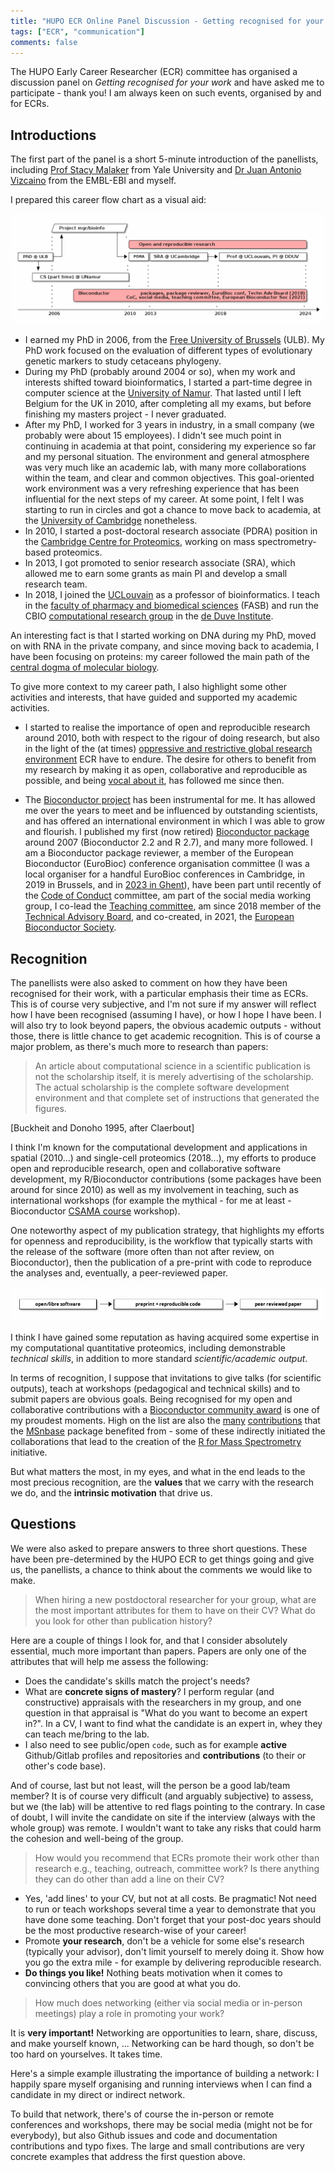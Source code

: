 ```yaml
---
title: "HUPO ECR Online Panel Discussion - Getting recognised for your work"
tags: ["ECR", "communication"]
comments: false
---
```


The HUPO Early Career Researcher (ECR) committee has organised a
discussion panel on *Getting recognised for your work* and have asked
me to participate - thank you! I am always keen on such events,
organised by and for ECRs.

## Introductions

The first part of the panel is a short 5-minute introduction of the
panellists, including [Prof Stacy
Malaker](https://www.malakerlab.com/) from Yale University and [Dr
Juan Antonio
Vizcaino](https://www.ebi.ac.uk/people/person/juan-vizcaino/) from the
EMBL-EBI and myself.

I prepared this career flow chart as a visual aid:

![Career path](/images/2024-ecr-recognition-careerpath.png)

- I earned my PhD in 2006, from the [Free University of
  Brussels](https://www.ulb.be/) (ULB). My PhD work focused on the
  evaluation of different types of evolutionary genetic markers to
  study cetaceans phylogeny.
- During my PhD (probably around 2004 or so), when my work and
  interests shifted toward bioinformatics, I started a part-time
  degree in computer science at the [University of
  Namur](https://unamur.be/). That lasted until I left Belgium for the
  UK in 2010, after completing all my exams, but before finishing my
  masters project - I never graduated.
- After my PhD, I worked for 3 years in industry, in a small company
  (we probably were about 15 employees). I didn't see much point in
  continuing in academia at that point, considering my experience so
  far and my personal situation. The environment and general
  atmosphere was very much like an academic lab, with many more
  collaborations within the team, and clear and common
  objectives. This goal-oriented work environment was a very
  refreshing experience that has been influential for the next steps
  of my career. At some point, I felt I was starting to run in circles
  and got a chance to move back to academia, at the [University of
  Cambridge](https://www.cam.ac.uk/) nonetheless.
- In 2010, I started a post-doctoral research associate (PDRA)
  position in the [Cambridge Centre for
  Proteomics](https://proteomics.bio.cam.ac.uk/), working on mass
  spectrometry-based proteomics.
- In 2013, I got promoted to senior research associate (SRA), which
  allowed me to earn some grants as main PI and develop a small
  research team.
- In 2018, I joined the
  [UCLouvain](https://uclouvain.be/fr/index.html) as a professor of
  bioinformatics. I teach in the [faculty of pharmacy and biomedical
  sciences](https://uclouvain.be/fr/facultes/fasb) (FASB) and run the
  CBIO [computational research
  group](https://lgatto.github.io/cbio-lab/) in the [de Duve
  Institute](https://www.deduveinstitute.be/).

An interesting fact is that I started working on DNA during my PhD,
moved on with RNA in the private company, and since moving back to
academia, I have been focusing on proteins: my career followed the
main path of the [central dogma of molecular
biology](https://en.wikipedia.org/wiki/Central_dogma_of_molecular_biology).

To give more context to my career path, I also highlight some other
activities and interests, that have guided and supported my academic
activities.

- I started to realise the importance of open and reproducible
  research around 2010, both with respect to the rigour of doing
  research, but also in the light of the (at times) [oppressive and
  restrictive global research
  environment](http://bulliedintobadscience.org/) ECR have to
  endure. The desire for others to benefit from my research by making
  it as open, collaborative and reproducible as possible, and being
  [vocal about it](https://lgatto.github.io/open-and-rr-2/), has
  followed me since then.

- The [Bioconductor project](https://bioconductor.org/) has been
  instrumental for me. It has allowed me over the years to meet and be
  influenced by outstanding scientists, and has offered an
  international environment in which I was able to grow and
  flourish. I published my first (now retired) [Bioconductor
  package](https://bioconductor.org/packages/3.12/bioc/html/yaqcaffy.html)
  around 2007 (Bioconductor 2.2 and R 2.7), and many more followed. I
  am a Bioconductor package reviewer, a member of the European
  Bioconductor (EuroBioc) conference organisation committee (I was a
  local organiser for a handful EuroBioc conferences in Cambridge, in
  2019 in Brussels, and in [2023 in
  Ghent](https://eurobioc2023.bioconductor.org/)), have been part
  until recently of the [Code of
  Conduct](https://bioconductor.org/about/code-of-conduct/) committee,
  am part of the social media working group, I co-lead the [Teaching
  committee](https://bioconductor.org/help/education-training/), am
  since 2018 member of the [Technical Advisory
  Board](https://bioconductor.org/about/technical-advisory-board/),
  and co-created, in 2021, the [European Bioconductor
  Society](https://bioconductor.org/about/european-bioconductor-society/).

## Recognition

The panellists were also asked to comment on how they have been
recognised for their work, with a particular emphasis their time as
ECRs. This is of course very subjective, and I'm not sure if my answer
will reflect how I have been recognised (assuming I have), or how I
hope I have been. I will also try to look beyond papers, the obvious
academic outputs - without those, there is little chance to get
academic recognition. This is of course a major problem, as there's
much more to research than papers:

> An article about computational science in a scientific publication
> is not the scholarship itself, it is merely advertising of the
> scholarship. The actual scholarship is the complete software
> development environment and that complete set of instructions that
> generated the figures.

[Buckheit and Donoho 1995, after Claerbout]

I think I'm known for the computational development and applications
in spatial (2010...) and single-cell proteomics (2018...), my efforts
to produce open and reproducible research, open and collaborative
software development, my R/Bioconductor contributions (some packages
have been around for since 2010) as well as my involvement in
teaching, such as international workshops (for example the mythical -
for me at least - Bioconductor [CSAMA
course](https://csama2024.bioconductor.eu/) workshop).

One noteworthy aspect of my publication strategy, that highlights my
efforts for openness and reproducibility, is the workflow that
typically starts with the release of the software (more often than not
after review, on Bioconductor), then the publication of a pre-print
with code to reproduce the analyses and, eventually, a peer-reviewed
paper.

![open software, pre-print and paper publication workflow](/images/2024-ecr-recognition-pubworkflow.png)

I think I have gained some reputation as having acquired some
expertise in my computational quantitative proteomics, including
demonstrable *technical skills*, in addition to more standard
*scientific/academic output*.


In terms of recognition, I suppose that invitations to give talks (for
scientific outputs), teach at workshops (pedagogical and technical
skills) and to submit papers are obvious goals. Being recognised for
my open and collaborative contributions with a [Bioconductor community
award](https://bioconductor.org/about/awards/) is one of my proudest
moments. High on the list are also the
[many](https://lgatto.github.io/msnbase-contribs/)
[contributions](https://lgatto.github.io/msnbase-contribs-2/) that the
[MSnbase](https://bioconductor.org/packages/release/bioc/html/MSnbase.html)
package benefited from - some of these indirectly initiated the
collaborations that lead to the creation of the [R for Mass
Spectrometry](https://www.rformassspectrometry.org/) initiative.

But what matters the most, in my eyes, and what in the end leads to
the most precious recognition, are the **values** that we carry with
the research we do, and the **intrinsic motivation** that drive us.

## Questions

We were also asked to prepare answers to three short questions. These
have been pre-determined by the HUPO ECR to get things going and give
us, the panellists, a chance to think about the comments we would like
to make.

> When hiring a new postdoctoral researcher for your group, what are
> the most important attributes for them to have on their CV? What do
> you look for other than publication history?

Here are a couple of things I look for, and that I consider absolutely
essential, much more important than papers. Papers are only one of the
attributes that will help me assess the following:

- Does the candidate's skills match the project's needs?
- What are **concrete signs of mastery**? I perform regular (and
  constructive) appraisals with the researchers in my group, and one
  question in that appraisal is "What do you want to become an expert
  in?". In a CV, I want to find what the candidate is an expert in,
  whey they can teach me/bring to the lab.
- I also need to see public/open `code`, such as for example
  **active** Github/Gitlab profiles and repositories and
  **contributions** (to their or other's code base).

And of course, last but not least, will the person be a good lab/team
member? It is of course very difficult (and arguably subjective) to
assess, but we (the lab) will be attentive to red flags pointing to
the contrary. In case of doubt, I will invite the candidate on site if
the interview (always with the whole group) was remote. I wouldn't
want to take any risks that could harm the cohesion and well-being of
the group.

> How would you recommend that ECRs promote their work other than
> research e.g., teaching, outreach, committee work? Is there anything
> they can do other than add a line on their CV?

- Yes, 'add lines' to your CV, but not at all costs. Be pragmatic! Not
  need to run or teach workshops several time a year to demonstrate
  that you have done some teaching. Don't forget that your post-doc
  years should be the most productive research-wise of your career!
- Promote **your research**, don't be a vehicle for some else's
  research (typically your advisor), don't limit yourself to merely
  doing it. Show how you go the extra mile - for example by delivering
  reproducible research.
- **Do things you like!** Nothing beats motivation when it comes to
  convincing others that you are good at what you do.


> How much does networking (either via social media or in-person
> meetings) play a role in promoting your work?


It is **very important!** Networking are opportunities to learn,
share, discuss, and make yourself known, ... Networking can be hard
though, so don't be too hard on yourselves. It takes time.

Here's a simple example illustrating the importance of building a
network: I happily spare myself organising and running interviews when
I can find a candidate in my direct or indirect network.

To build that network, there's of course the in-person or remote
conferences and workshops, there may be social media (might not be for
everybody), but also Github issues and code and documentation
contributions and typo fixes. The large and small contributions are
very concrete examples that address the first question above.
